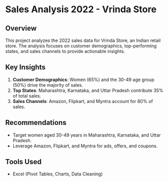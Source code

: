 # Sales Analysis 2022 - Vrinda Store

## Overview
This project analyzes the 2022 sales data for Vrinda Store, an Indian retail store. The analysis focuses on customer demographics, top-performing states, and sales channels to provide actionable insights.

## Key Insights
1. **Customer Demographics**: Women (65%) and the 30-49 age group (50%) drive the majority of sales.
2. **Top States**: Maharashtra, Karnataka, and Uttar Pradesh contribute 35% of total sales.
3. **Sales Channels**: Amazon, Flipkart, and Myntra account for 80% of sales.

## Recommendations
- Target women aged 30-49 years in Maharashtra, Karnataka, and Uttar Pradesh.
- Leverage Amazon, Flipkart, and Myntra for ads, offers, and coupons.

## Tools Used
- Excel (Pivot Tables, Charts, Data Cleaning)







